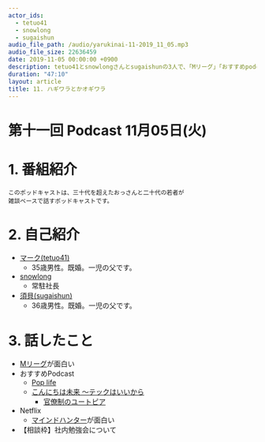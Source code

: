 ```yaml
---
actor_ids:
  - tetuo41
  - snowlong
  - sugaishun
audio_file_path: /audio/yarukinai-11-2019_11_05.mp3
audio_file_size: 22636459
date: 2019-11-05 00:00:00 +0900
description: tetuo41とsnowlongさんとsugaishunの3人で、「Mリーグ」「おすすめpodcast」「社内勉強会」について話しました。
duration: "47:10"
layout: article
title: 11. ハギワラとかオギワラ
---
```


# 第十一回 Podcast 11月05日(火)

# 1. 番組紹介
    このポッドキャストは、三十代を超えたおっさんと二十代の若者が
    雑談ベースで話すポッドキャストです。

# 2. 自己紹介
- [マーク(tetuo41)](https://twitter.com/tetuo41)
    - 35歳男性。既婚。一児の父です。
- [snowlong](https://twitter.com/_snowlong)
    - 常駐社長
- [須貝(sugaishun)](https://twitter.com/sugaishun)
    - 36歳男性。既婚。一児の父です。

# 3. 話したこと
- [Mリーグ](https://m-league.jp/)が面白い
- おすすめPodcast
    - [Pop life](https://open.spotify.com/show/7nEkNCcSn3m6FyTVXfCQeP)
    - [こんにちは未来 ～テックはいいから](https://open.spotify.com/show/2c3kxwRKYIziIeOsJqettg)
        - [官僚制のユートピア](https://www.amazon.co.jp/dp/4753103439)
- Netflix
    - [マインドハンター](https://www.netflix.com/title/80114855)が面白い
- 【相談枠】社内勉強会について
